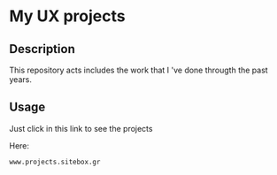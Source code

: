 # My UX projects

## Description
This repository acts includes the work that I 've done througth the past years.
## Usage
Just click in this link to see the projects

Here:
```
www.projects.sitebox.gr
```
